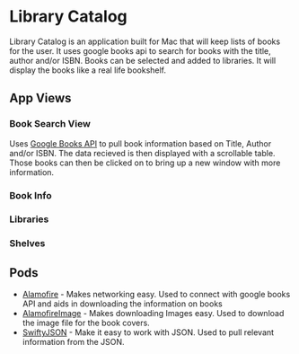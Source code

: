 # Library Catalog

Library Catalog is an application built for Mac that will keep lists of books for the user. It uses google books api to search for books with the title, author and/or ISBN. Books can be selected and added to libraries. It will display the books like a real life bookshelf.

## App Views


### Book Search View

Uses [Google Books API]("https://developers.google.com/books/") to pull book information based on Title, Author and/or ISBN. The data recieved is then displayed with a scrollable table. Those books can then be clicked on to bring up a new window with more information.     

### Book Info

### Libraries

### Shelves



## Pods

- [Alamofire]("https://cocoapods.org/pods/Alamofire") -  Makes networking easy. Used to connect with google books API and aids in downloading the information on books
- [AlamofireImage]("https://cocoapods.org/pods/AlamofireImage") - Makes downloading Images easy. Used to download the image file for the book covers. 
- [SwiftyJSON]("https://cocoapods.org/pods/SwiftyJSON") - Make it easy to work with JSON. Used to pull relevant information from the JSON.




